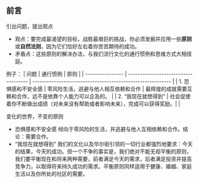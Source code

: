 ## 前言

引出问题，提出观点

- 观点：要完成最渴望的目标，战胜最艰巨的挑战，你必须发掘并应用一些**原则**或**自然法则**，因为它们恰好左右着你苦苦期待的成功。
- 矛盾点：这些原则的解决办法，与我们流行文化的通行惯例和思维方式大相径庭。

例子：
| 问题             | 通行惯例                             | 原则                                                       |
| ---------------- | ------------------------------------ | ---------------------------------------------------------- |
| 1. 恐惧感和不安全感 | 零风险生活，逃避与他人相互依赖和合作 | 最辉煌的成就需要互赖和合作，远不是依靠个人能力可以企及的。 |
| 2. “我现在就想得到” | 社会促使着你不断做出成绩（对未来没有帮助或者影响未来），完成可以获得奖励。|                                                            |


变化的世界，不变的原则
- 恐惧感和不安全感
   倾向于零风险的生活，并逃避与他人互相依赖和合作。结论：需要合作。
- “我现在就想得到”
   我们的文化以及华尔街引领的一切行业都强烈地要求：今天的结果，今天的成功。但一个不争的事实是，我们绝对不能无视平衡的原则，我们要平衡现在和将来两种需要，前者满足今天的需求，后者满足投资并提高竞争力，以取得将来持久成功的需求。平衡原则同样适用于健康、婚姻、家庭生活以及你所处的社区的需要。

